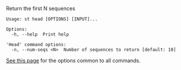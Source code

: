 Return the first N sequences

```
Usage: st head [OPTIONS] [INPUT]...

Options:
  -h, --help  Print help

'Head' command options:
  -n, --num-seqs <N>  Number of sequences to return [default: 10]
```

[See this page](opts) for the options common to all commands.

